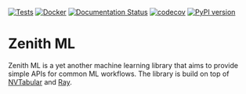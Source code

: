 [![Tests](https://github.com/zenith/zenith/actions/workflows/tests.yml/badge.svg)](https://github.com/zenith/zenith/actions/workflows/tests.yml)
[![Docker](https://github.com/zenith/zenith/actions/workflows/docker.yml/badge.svg)](https://github.com/zenith/zenith/actions/workflows/docker.yml)
[![Documentation Status](https://readthedocs.org/projects/zenith/badge/?version=latest)](https://zenith.readthedocs.io/en/latest/?badge=latest)
[![codecov](https://codecov.io/gh/zenith/zenith/branch/main/graph/badge.svg?token=7JQCAEKFRH)](https://codecov.io/gh/zenith/zenith)
[![PyPI version](https://badge.fury.io/py/zenith.svg)](https://badge.fury.io/py/zenith)

# Zenith ML
Zenith ML is a yet another machine learning library that aims to provide simple APIs for 
common ML workflows. The library is build on top of 
[NVTabular](https://github.com/NVIDIA-Merlin/NVTabular) 
and 
[Ray](https://github.com/ray-project/ray).

